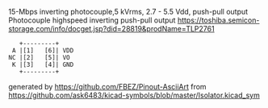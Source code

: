 15-Mbps inverting photocouple,5 kVrms, 2.7 - 5.5 Vdd, push-pull output
Photocouple highspeed inverting push-pull output
https://toshiba.semicon-storage.com/info/docget.jsp?did=28819&prodName=TLP2761


	   +---------+
	 A |[1]   [6]| VDD
	NC |[2]   [5]| VO
	 K |[3]   [4]| GND
	   +---------+


generated by https://github.com/FBEZ/Pinout-AsciiArt from https://github.com/ask6483/kicad-symbols/blob/master/Isolator.kicad_sym